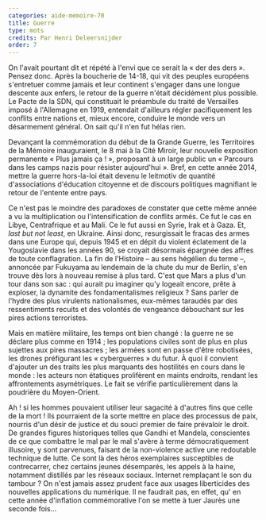 ```yaml
---
categories: aide-memoire-70
title: Guerre
type: mots
credits: Par Henri Deleersnijder
order: 7
---
```

On l'avait pourtant dit et répété à l'envi que ce serait la « der des ders ». Pensez donc. Après la boucherie de 14-18, qui vit des peuples européens s'entretuer comme jamais et leur continent s'engager dans une longue descente aux enfers, le retour de la guerre n'était décidément plus possible. Le Pacte de la SDN, qui constituait le préambule du traité de Versailles imposé à l'Allemagne en 1919, entendait d'ailleurs régler pacifiquement les conflits entre nations et, mieux encore, conduire le monde vers un désarmement général. On sait qu'il n'en fut hélas rien.

Devançant la commémoration du début de la Grande Guerre, les Territoires de la Mémoire inauguraient, le 8 mai à la Cité Miroir, leur nouvelle exposition permanente « Plus jamais ça ! », proposant à un large public un « Parcours dans les camps nazis pour résister aujourd'hui ». Bref, en cette année 2014, mettre la guerre hors-la-loi était devenu le leitmotiv de quantité d'associations d'éducation citoyenne et de discours politiques magnifiant le retour de l'entente entre pays.

Ce n'est pas le moindre des paradoxes de constater que cette même année a vu la multiplication ou l'intensification de conflits armés. Ce fut le cas en Libye, Centrafrique et au Mali. Ce le fut aussi en Syrie, Irak et à Gaza. Et, _last but not least_, en Ukraine. Ainsi donc, resurgissait le fracas des armes dans une Europe qui, depuis 1945 et en dépit du violent éclatement de la Yougoslavie dans les années 90, se croyait désormais épargnée des affres de toute conflagration. La fin de l'Histoire – au sens hégélien du terme –, annoncée par Fukuyama au lendemain de la chute du mur de Berlin, s'en trouve dès lors à nouveau remise à plus tard. C'est que Mars a plus d'un tour dans son sac : qui aurait pu imaginer qu'y logeait encore, prête à exploser, la dynamite des fondamentalismes religieux ? Sans parler de l'hydre des plus virulents nationalismes, eux-mêmes taraudés par des ressentiments recuits et des volontés de vengeance débouchant sur les pires actions terroristes.

Mais en matière militaire, les temps ont bien changé : la guerre ne se déclare plus comme en 1914 ; les populations civiles sont de plus en plus sujettes aux pires massacres ; les armées sont en passe d'être robotisées, les drones préfigurant les « cyberguerres » du futur. À quoi il convient d'ajouter un des traits les plus marquants des hostilités en cours dans le monde : les acteurs non étatiques prolifèrent en maints endroits, rendant les affrontements asymétriques. Le fait se vérifie particulièrement dans la poudrière du Moyen-Orient.

Ah ! si les hommes pouvaient utiliser leur sagacité à d'autres fins que celle de la mort ! Ils pourraient de la sorte mettre en place des processus de paix, nourris d'un désir de justice et du souci premier de faire prévaloir le droit. De grandes figures historiques telles que Gandhi et Mandela, conscientes de ce que combattre le mal par le mal s'avère à terme démocratiquement illusoire, y sont parvenues, faisant de la non-violence active une redoutable technique de lutte. Ce sont là des héros exemplaires susceptibles de contrecarrer, chez certains jeunes désemparés, les appels à la haine, notamment distillés par les réseaux sociaux. Internet remplaçant le son du tambour ? On n'est jamais assez prudent face aux usages liberticides des nouvelles applications du numérique. Il ne faudrait pas, en effet, qu' en cette année d'inflation commémorative l'on se mette à tuer Jaurès une seconde fois...

